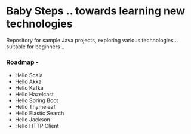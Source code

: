 # Baby Steps .. towards learning new technologies
Repository for sample Java projects, exploring various technologies .. suitable for beginners ..
 

### Roadmap -
 
 - Hello Scala
 - Hello Akka
 - Hello Kafka
 - Hello Hazelcast
 - Hello Spring Boot
 - Hello Thymeleaf
 - Hello Elastic Search
 - Hello Jackson
 - Hello HTTP Client
 